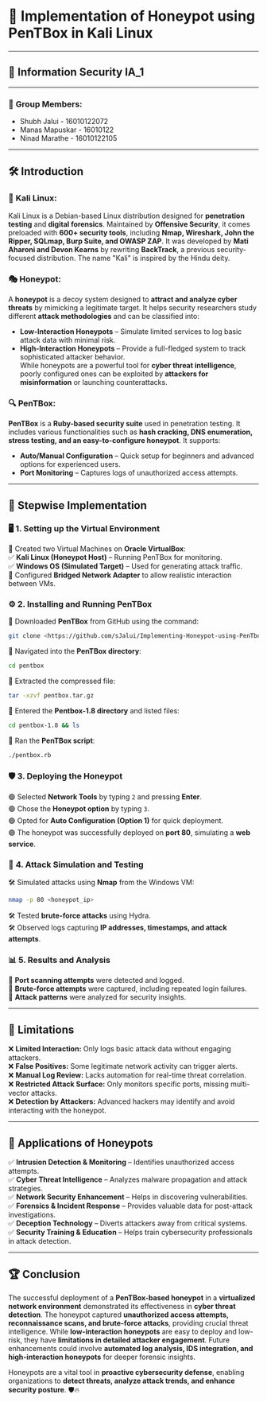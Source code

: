 # 🚀 **Implementation of Honeypot using PenTBox in Kali Linux**  
---  
## 🔐 **Information Security IA_1**  
---  
### 👥 **Group Members:**  
- Shubh Jalui - 16010122072 
- Manas Mapuskar - 16010122 
- Ninad Marathe - 16010122105  
---  
## 🛠 **Introduction**  
### 🐧 **Kali Linux:**  
Kali Linux is a Debian-based Linux distribution designed for **penetration testing** and **digital forensics**. Maintained by **Offensive Security**, it comes preloaded with **600+ security tools**, including **Nmap, Wireshark, John the Ripper, SQLmap, Burp Suite, and OWASP ZAP**. It was developed by **Mati Aharoni and Devon Kearns** by rewriting **BackTrack**, a previous security-focused distribution. The name "Kali" is inspired by the Hindu deity.  
  
### 🎭 **Honeypot:**  
A **honeypot** is a decoy system designed to **attract and analyze cyber threats** by mimicking a legitimate target. It helps security researchers study different **attack methodologies** and can be classified into:  
- **Low-Interaction Honeypots** – Simulate limited services to log basic attack data with minimal risk.  
- **High-Interaction Honeypots** – Provide a full-fledged system to track sophisticated attacker behavior.  
While honeypots are a powerful tool for **cyber threat intelligence**, poorly configured ones can be exploited by **attackers for misinformation** or launching counterattacks.  
  
### 🔍 **PenTBox:**  
**PenTBox** is a **Ruby-based security suite** used in penetration testing. It includes various functionalities such as **hash cracking, DNS enumeration, stress testing, and an easy-to-configure honeypot**. It supports:  
- **Auto/Manual Configuration** – Quick setup for beginners and advanced options for experienced users.  
- **Port Monitoring** – Captures logs of unauthorized access attempts.  
  
---  
## 📜 **Stepwise Implementation**  
### 🖥 **1. Setting up the Virtual Environment**  
🔹 Created two Virtual Machines on **Oracle VirtualBox**:  
✅ **Kali Linux (Honeypot Host)** – Running PenTBox for monitoring.  
✅ **Windows OS (Simulated Target)** – Used for generating attack traffic.  
🔹 Configured **Bridged Network Adapter** to allow realistic interaction between VMs.  
  
### ⚙ **2. Installing and Running PenTBox**  
🔸 Downloaded **PenTBox** from GitHub using the command:  
```bash  
git clone <https://github.com/sJalui/Implementing-Honeypot-using-PenTbox-in-Kali-Linux>  
```  
🔸 Navigated into the **PenTBox directory**:  
```bash  
cd pentbox  
```  
🔸 Extracted the compressed file:  
```bash  
tar -xzvf pentbox.tar.gz  
```  
🔸 Entered the **Pentbox-1.8 directory** and listed files:  
```bash  
cd pentbox-1.8 && ls  
```  
🔸 Ran the **PenTBox script**:  
```bash  
./pentbox.rb  
```  
  
### 🛡 **3. Deploying the Honeypot**  
🟢 Selected **Network Tools** by typing `2` and pressing **Enter**.  
🟢 Chose the **Honeypot option** by typing `3`.  
🟢 Opted for **Auto Configuration (Option 1)** for quick deployment.  
🟢 The honeypot was successfully deployed on **port 80**, simulating a **web service**.  
  
### 🏹 **4. Attack Simulation and Testing**  
🛠 Simulated attacks using **Nmap** from the Windows VM:  
```bash  
nmap -p 80 <honeypot_ip>  
```  
🛠 Tested **brute-force attacks** using Hydra.  
🛠 Observed logs capturing **IP addresses, timestamps, and attack attempts**.  
  
### 📊 **5. Results and Analysis**  
📌 **Port scanning attempts** were detected and logged.  
📌 **Brute-force attempts** were captured, including repeated login failures.  
📌 **Attack patterns** were analyzed for security insights.  
  
---  
## 🚧 **Limitations**  
❌ **Limited Interaction:** Only logs basic attack data without engaging attackers.  
❌ **False Positives:** Some legitimate network activity can trigger alerts.  
❌ **Manual Log Review:** Lacks automation for real-time threat correlation.  
❌ **Restricted Attack Surface:** Only monitors specific ports, missing multi-vector attacks.  
❌ **Detection by Attackers:** Advanced hackers may identify and avoid interacting with the honeypot.  
  
---  
## 🎯 **Applications of Honeypots**  
✅ **Intrusion Detection & Monitoring** – Identifies unauthorized access attempts.  
✅ **Cyber Threat Intelligence** – Analyzes malware propagation and attack strategies.  
✅ **Network Security Enhancement** – Helps in discovering vulnerabilities.  
✅ **Forensics & Incident Response** – Provides valuable data for post-attack investigations.  
✅ **Deception Technology** – Diverts attackers away from critical systems.  
✅ **Security Training & Education** – Helps train cybersecurity professionals in attack detection.  
  
---  
## 🏆 **Conclusion**  
The successful deployment of a **PenTBox-based honeypot** in a **virtualized network environment** demonstrated its effectiveness in **cyber threat detection**. The honeypot captured **unauthorized access attempts, reconnaissance scans, and brute-force attacks**, providing crucial threat intelligence. While **low-interaction honeypots** are easy to deploy and low-risk, they have **limitations in detailed attacker engagement**. Future enhancements could involve **automated log analysis, IDS integration, and high-interaction honeypots** for deeper forensic insights.  

Honeypots are a vital tool in **proactive cybersecurity defense**, enabling organizations to **detect threats, analyze attack trends, and enhance security posture**. 🛡🔥

